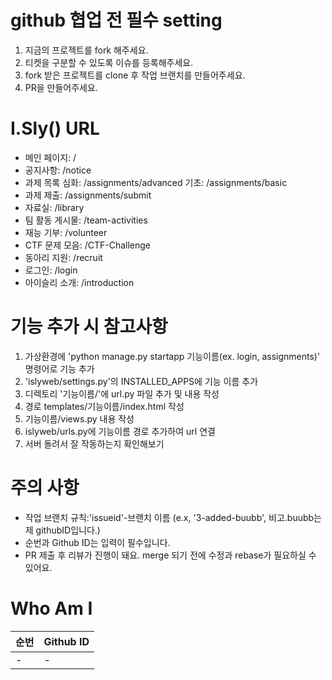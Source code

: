 # github 협업 전 필수 setting

1. 지금의 프로젝트를 fork 해주세요.
2. 티켓을 구분할 수 있도록 이슈를 등록해주세요.
3. fork 받은 프로젝트를 clone 후 작업 브랜치를 만들어주세요.
4. PR을 만들어주세요.

# I.Sly() URL 

- 메인 페이지: /
- 공지사항: /notice
- 과제 목록
    심화: /assignments/advanced
    기초: /assignments/basic
- 과제 제출: /assignments/submit
- 자료실: /library
- 팀 활동 게시물: /team-activities
- 재능 기부: /volunteer
- CTF 문제 모음: /CTF-Challenge
- 동아리 지원: /recruit
- 로그인: /login
- 아이슬리 소개: /introduction

# 기능 추가 시 참고사항

1. 가상환경에 'python manage.py startapp 기능이름(ex. login, assignments)' 명령어로 기능 추가
2. 'islyweb/settings.py'의 INSTALLED_APPS에 기능 이름 추가
3. 디렉토리 '기능이름/'에 url.py 파일 추가 및 내용 작성
4. 경로 templates/기능이름/index.html 작성
5. 기능이름/views.py 내용 작성
6. islyweb/urls.py에 기능이름 경로 추가하여 url 연결
7. 서버 돌려서 잘 작동하는지 확인해보기

# 주의 사항

- 작업 브랜치 규칙:'issueid'-브랜치 이름 (e.x, '3-added-buubb', 비고.buubb는 제 githubID입니다.)
- 순번과 Github ID는 입력이 필수입니다.
- PR 제출 후 리뷰가 진행이 돼요. merge 되기 전에 수정과 rebase가 필요하실 수 있어요.    

# Who Am I

| 순번 | Github ID | 
| ---- | --------- |
| - | - |
